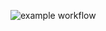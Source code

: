 ![example workflow](https://github.com/eniskurtayyilmaz/iParaClientService/actions/workflows/main.yml/badge.svg)